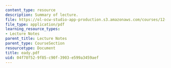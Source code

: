 ```yaml
---
content_type: resource
description: Summary of lecture.
file: https://ol-ocw-studio-app-production.s3.amazonaws.com/courses/12-802-wave-motions-in-the-ocean-and-atmosphere-spring-2004/04f78f529f85c90f3903e599a3459aef_eady.pdf
file_type: application/pdf
learning_resource_types:
- Lecture Notes
parent_title: Lecture Notes
parent_type: CourseSection
resourcetype: Document
title: eady.pdf
uid: 04f78f52-9f85-c90f-3903-e599a3459aef
---
```

